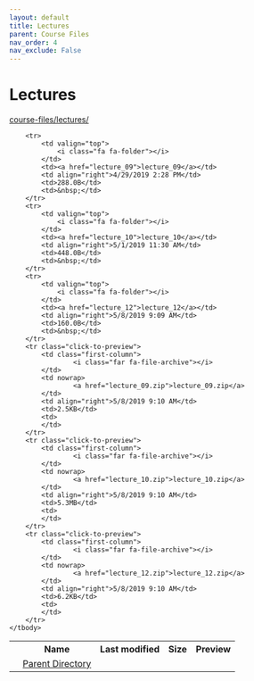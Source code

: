 ```yaml
---
layout: default
title: Lectures
parent: Course Files
nav_order: 4
nav_exclude: False
---
```


# Lectures

[course-files/lectures/](.)

<table class="tbl-files">
    <tbody>
        <tr>
            <th valign="top"></th>
            <th>Name</th>
            <th>Last modified</th>
            <th>Size</th>
            <th>Preview</th>
        </tr>
        <tr>
            <td valign="top">
                <i class="fa fa-folder-open"></i>
            </td>
            <td><a href="../">Parent Directory</a></td>
            <td>&nbsp;</td>
            <td>&nbsp;</td>
            <td>&nbsp;</td>
        </tr>

        <tr>
            <td valign="top">
                <i class="fa fa-folder"></i>
            </td>
            <td><a href="lecture_09">lecture_09</a></td>
            <td align="right">4/29/2019 2:28 PM</td>
            <td>288.0B</td>
            <td>&nbsp;</td>
        </tr>
        <tr>
            <td valign="top">
                <i class="fa fa-folder"></i>
            </td>
            <td><a href="lecture_10">lecture_10</a></td>
            <td align="right">5/1/2019 11:30 AM</td>
            <td>448.0B</td>
            <td>&nbsp;</td>
        </tr>
        <tr>
            <td valign="top">
                <i class="fa fa-folder"></i>
            </td>
            <td><a href="lecture_12">lecture_12</a></td>
            <td align="right">5/8/2019 9:09 AM</td>
            <td>160.0B</td>
            <td>&nbsp;</td>
        </tr>
        <tr class="click-to-preview">
            <td class="first-column">
                    <i class="far fa-file-archive"></i>
            </td>
            <td nowrap>
                    <a href="lecture_09.zip">lecture_09.zip</a>
            </td>
            <td align="right">5/8/2019 9:10 AM</td>
            <td>2.5KB</td>
            <td>
            </td>
        </tr>
        <tr class="click-to-preview">
            <td class="first-column">
                    <i class="far fa-file-archive"></i>
            </td>
            <td nowrap>
                    <a href="lecture_10.zip">lecture_10.zip</a>
            </td>
            <td align="right">5/8/2019 9:10 AM</td>
            <td>5.3MB</td>
            <td>
            </td>
        </tr>
        <tr class="click-to-preview">
            <td class="first-column">
                    <i class="far fa-file-archive"></i>
            </td>
            <td nowrap>
                    <a href="lecture_12.zip">lecture_12.zip</a>
            </td>
            <td align="right">5/8/2019 9:10 AM</td>
            <td>6.2KB</td>
            <td>
            </td>
        </tr>
    </tbody>
</table>


